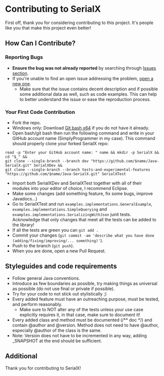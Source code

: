 # Contributing to SerialX

First off, thank you for considering contributing to this project. It's people like you that make this project even better!

## How Can I Contribute?

### Reporting Bugs

- **Ensure the bug was not already reported** by searching through [Issues section](https://github.com/PetoPetko/Java-SerialX/issues).
- If you're unable to find an open issue addressing the problem, [open a new one](https://github.com/PetoPetko/Java-SerialX/issues/new).
  - Make sure that the issue contains decent description and if possible some additional data as well, such as code examples. This can help to better understand the issue or ease the reproduction process. 

### Your First Code Contribution

- Fork the repo.
- Windows only: Download [Git bash x64](https://git-scm.com/download/) if you do not have it already.
- Open bash/git bash then run the following command and write in your GitHub account name (SimplyProgrammer in my case). This command should properly clone your forked SerialX repo:
```
read -p "Enter your GitHub account name: " name && mkdir -p SerialX && cd "$_" &&
git clone --single-branch --branch dev "https://github.com/$name/Java-SerialX.git" SerialXDev &&
git clone --single-branch --branch tests-and-experimental-features "https://github.com/$name/Java-SerialX.git" SerialXTest
```
- Import both SerialXDev and SerialXTest together with all of their modules into your editor of choice, I recommend Eclipse.
- Make some changes (add something feature, fix some bugs, improve Javadocs...)
- Go to SerialXTest and run `examples.implementations.GeneralExample`, `examples.implementations.SimpleQuerying` and `examples.implementations.SerializingWithJson` junit tests. Acknowledge that only changes that meet all the tests can be added to the library!
- If all the tests are green you can `git add .`
- Commit your changes (`git commit -am 'describe what you have done (adding/fixing/improving/... something)'`).
- Push to the branch (`git push`).
- When you are done, open a new Pull Request.

## Styleguides and code requirements
- Follow general Java conventions.
- Introduce as few boundaries as possible, try making things as universal as possible (do not use final or private if possible).
- Try for your code to not stick out stylistically ;)
- Every added feature must have an outreaching purpose, must be tested, and perform reasonably.
  - Make sure to NOT alter any of the tests unless your use case explicitly requires it, in that case, make sure to document it!  
- Every added class and method must be documented (/** doc */) and contain @author and @version. Method does not need to have @author, especially @author of the class is the same.
- Note: Version does not have to be incremented in any way, adding _SNAPSHOT at the end should be sufficient.

## Additional

Thank you for contributing to SerialX!
